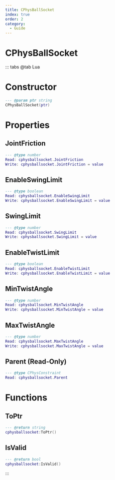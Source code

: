 ```yaml
---
title: CPhysBallSocket
index: true
order: 2
category:
  - Guide
---
```


# CPhysBallSocket

::: tabs
@tab Lua
# Constructor
```lua
--- @param ptr string
CPhysBallSocket(ptr)
```
# Properties
## JointFriction 
```lua
--- @type number
Read: cphysballsocket.JointFriction
Write: cphysballsocket.JointFriction = value
```
## EnableSwingLimit 
```lua
--- @type boolean
Read: cphysballsocket.EnableSwingLimit
Write: cphysballsocket.EnableSwingLimit = value
```
## SwingLimit 
```lua
--- @type number
Read: cphysballsocket.SwingLimit
Write: cphysballsocket.SwingLimit = value
```
## EnableTwistLimit 
```lua
--- @type boolean
Read: cphysballsocket.EnableTwistLimit
Write: cphysballsocket.EnableTwistLimit = value
```
## MinTwistAngle 
```lua
--- @type number
Read: cphysballsocket.MinTwistAngle
Write: cphysballsocket.MinTwistAngle = value
```
## MaxTwistAngle 
```lua
--- @type number
Read: cphysballsocket.MaxTwistAngle
Write: cphysballsocket.MaxTwistAngle = value
```
## Parent (Read-Only)
```lua
--- @type CPhysConstraint
Read: cphysballsocket.Parent
```
# Functions
## ToPtr
```lua
--- @return string
cphysballsocket:ToPtr()
```
## IsValid
```lua
--- @return bool
cphysballsocket:IsValid()
```

:::